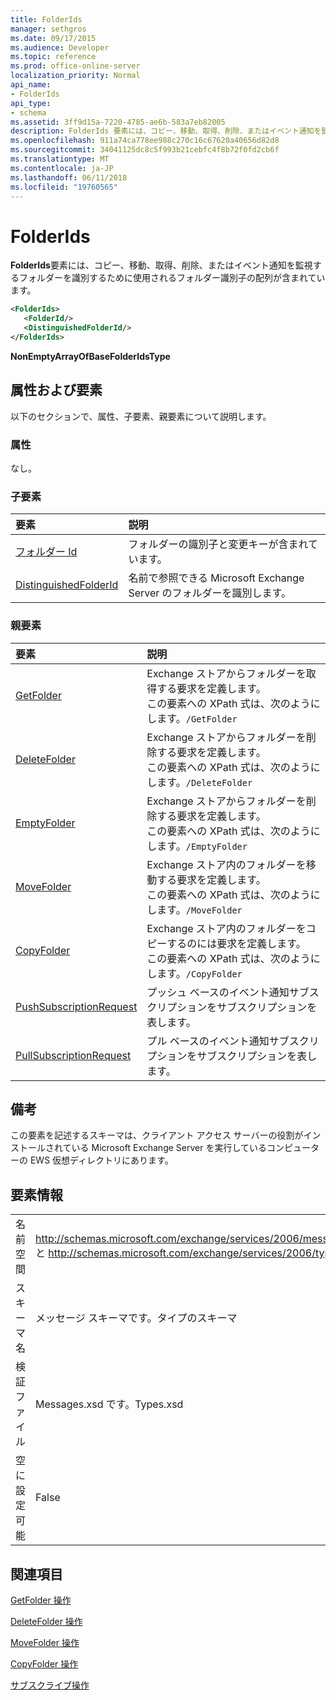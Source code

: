 ```yaml
---
title: FolderIds
manager: sethgros
ms.date: 09/17/2015
ms.audience: Developer
ms.topic: reference
ms.prod: office-online-server
localization_priority: Normal
api_name:
- FolderIds
api_type:
- schema
ms.assetid: 3ff9d15a-7220-4785-ae6b-583a7eb82005
description: FolderIds 要素には、コピー、移動、取得、削除、またはイベント通知を監視するフォルダーを識別するために使用されるフォルダー識別子の配列が含まれています。
ms.openlocfilehash: 911a74ca778ee988c270c16c67620a40656d82d8
ms.sourcegitcommit: 34041125dc8c5f993b21cebfc4f8b72f0fd2cb6f
ms.translationtype: MT
ms.contentlocale: ja-JP
ms.lasthandoff: 06/11/2018
ms.locfileid: "19760565"
---
```

# <a name="folderids"></a>FolderIds

**FolderIds**要素には、コピー、移動、取得、削除、またはイベント通知を監視するフォルダーを識別するために使用されるフォルダー識別子の配列が含まれています。 
  
```xml
<FolderIds>
   <FolderId/>
   <DistinguishedFolderId/>
</FolderIds>
```

 **NonEmptyArrayOfBaseFolderIdsType**
## <a name="attributes-and-elements"></a>属性および要素

以下のセクションで、属性、子要素、親要素について説明します。
  
### <a name="attributes"></a>属性

なし。
  
### <a name="child-elements"></a>子要素

|**要素**|**説明**|
|:-----|:-----|
|[フォルダー Id](folderid.md) <br/> |フォルダーの識別子と変更キーが含まれています。  <br/> |
|[DistinguishedFolderId](distinguishedfolderid.md) <br/> |名前で参照できる Microsoft Exchange Server のフォルダーを識別します。  <br/> |
   
### <a name="parent-elements"></a>親要素

|**要素**|**説明**|
|:-----|:-----|
|[GetFolder](getfolder.md) <br/> |Exchange ストアからフォルダーを取得する要求を定義します。  <br/> この要素への XPath 式は、次のようにします。`/GetFolder` <br/> |
|[DeleteFolder](deletefolder.md) <br/> |Exchange ストアからフォルダーを削除する要求を定義します。  <br/> この要素への XPath 式は、次のようにします。`/DeleteFolder` <br/> |
|[EmptyFolder](emptyfolder.md) <br/> |Exchange ストアからフォルダーを削除する要求を定義します。  <br/> この要素への XPath 式は、次のようにします。`/EmptyFolder` <br/> |
|[MoveFolder](movefolder.md) <br/> |Exchange ストア内のフォルダーを移動する要求を定義します。  <br/> この要素への XPath 式は、次のようにします。`/MoveFolder` <br/> |
|[CopyFolder](copyfolder.md) <br/> |Exchange ストア内のフォルダーをコピーするのには要求を定義します。  <br/> この要素への XPath 式は、次のようにします。`/CopyFolder` <br/> |
|[PushSubscriptionRequest](pushsubscriptionrequest.md) <br/> |プッシュ ベースのイベント通知サブスクリプションをサブスクリプションを表します。  <br/> |
|[PullSubscriptionRequest](pullsubscriptionrequest.md) <br/> |プル ベースのイベント通知サブスクリプションをサブスクリプションを表します。  <br/> |
   
## <a name="remarks"></a>備考

この要素を記述するスキーマは、クライアント アクセス サーバーの役割がインストールされている Microsoft Exchange Server を実行しているコンピューターの EWS 仮想ディレクトリにあります。
  
## <a name="element-information"></a>要素情報

|||
|:-----|:-----|
|名前空間  <br/> |http://schemas.microsoft.com/exchange/services/2006/messages と http://schemas.microsoft.com/exchange/services/2006/types  <br/> |
|スキーマ名  <br/> |メッセージ スキーマです。タイプのスキーマ  <br/> |
|検証ファイル  <br/> |Messages.xsd です。Types.xsd  <br/> |
|空に設定可能  <br/> |False  <br/> |
   
## <a name="see-also"></a>関連項目




  [GetFolder 操作](getfolder-operation.md)
  
[DeleteFolder 操作](deletefolder-operation.md)
  
[MoveFolder 操作](movefolder-operation.md)
  
[CopyFolder 操作](copyfolder-operation.md)
  
[サブスクライブ操作](subscribe-operation.md)


